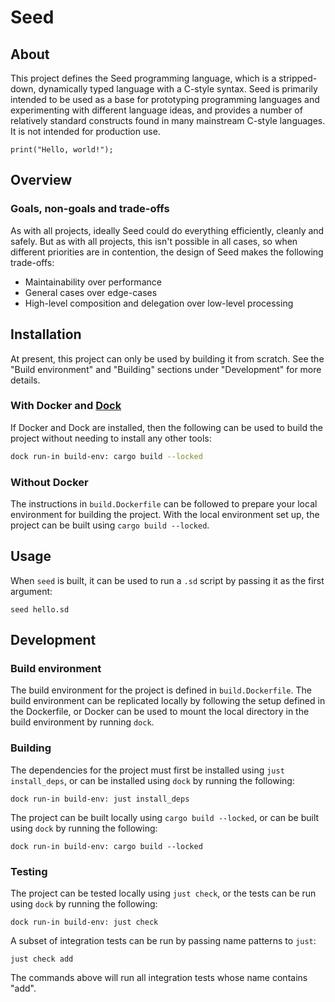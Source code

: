 Seed
====

About
-----

This project defines the Seed programming language, which is a stripped-down,
dynamically typed language with a C-style syntax. Seed is primarily intended to
be used as a base for prototyping programming languages and experimenting with
different language ideas, and provides a number of relatively standard
constructs found in many mainstream C-style languages. It is not intended for
production use.

```seed
print("Hello, world!");
```

Overview
--------

### Goals, non-goals and trade-offs

As with all projects, ideally Seed could do everything efficiently, cleanly and
safely. But as with all projects, this isn't possible in all cases, so when
different priorities are in contention, the design of Seed makes the following
trade-offs:

* Maintainability over performance
* General cases over edge-cases
* High-level composition and delegation over low-level processing

Installation
------------

At present, this project can only be used by building it from scratch. See the
"Build environment" and "Building" sections under "Development" for more
details.

### With Docker and [Dock](https://github.com/eZanmoto/dock)

If Docker and Dock are installed, then the following can be used to build the
project without needing to install any other tools:

```bash
dock run-in build-env: cargo build --locked
```

### Without Docker

The instructions in `build.Dockerfile` can be followed to prepare your local
environment for building the project. With the local environment set up, the
project can be built using `cargo build --locked`.

Usage
-----

When `seed` is built, it can be used to run a `.sd` script by passing it as the
first argument:

    seed hello.sd

Development
-----------

### Build environment

The build environment for the project is defined in `build.Dockerfile`. The
build environment can be replicated locally by following the setup defined in
the Dockerfile, or Docker can be used to mount the local directory in the build
environment by running `dock`.

### Building

The dependencies for the project must first be installed using
`just install_deps`, or can be installed using `dock` by running the following:

    dock run-in build-env: just install_deps

The project can be built locally using `cargo build --locked`, or can be built
using `dock` by running the following:

    dock run-in build-env: cargo build --locked

### Testing

The project can be tested locally using `just check`, or the tests can be run
using `dock` by running the following:

    dock run-in build-env: just check

A subset of integration tests can be run by passing name patterns to `just`:

    just check add

The commands above will run all integration tests whose name contains "add".
